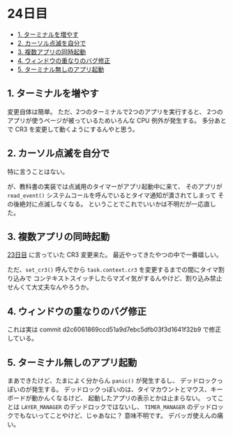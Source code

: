 # 24日目

<!-- mtoc-start -->

- [1. ターミナルを増やす](#1-ターミナルを増やす)
- [2. カーソル点滅を自分で](#2-カーソル点滅を自分で)
- [3. 複数アプリの同時起動](#3-複数アプリの同時起動)
- [4. ウィンドウの重なりのバグ修正](#4-ウィンドウの重なりのバグ修正)
- [5. ターミナル無しのアプリ起動](#5-ターミナル無しのアプリ起動)

<!-- mtoc-end -->

## 1. ターミナルを増やす

変更自体は簡単。
ただ、2つのターミナルで2つのアプリを実行すると、
2つのアプリが使うページが被っているためいろんな CPU 例外が発生する。
多分あとで CR3 を変更して動くようにするんやと思う。

## 2. カーソル点滅を自分で

特に言うことはない。

が、教科書の実装では点滅用のタイマーがアプリ起動中に来て、
そのアプリが `read_event()` システムコールを呼んでいるとタイマ通知が潰されてしまって
その後絶対に点滅しなくなる。
ということでこれでいいかは不明だが一応直した。

## 3. 複数アプリの同時起動

[23日目](./23.md) に言っていた CR3 変更来た。
最近やってきたやつの中で一番嬉しい。

ただ、`set_cr3()` 呼んでから `task.context.cr3` を変更するまでの間にタイマ割り込みで
コンテキストスイッチしたらマズイ気がするんやけど、割り込み禁止せんくて大丈夫なんやろうか。

## 4. ウィンドウの重なりのバグ修正

これは実は commit d2c6061869ccd51a9d7ebc5dfb03f3d1641f32b9 で修正している。

## 5. ターミナル無しのアプリ起動

まあできたけど、たまによく分からん `panic()` が発生するし、
デッドロックっぽいのが発生する。
デッドロックっぽいのは、タイマカウントとマウス、キーボードが動かんくなるけど、
起動したアプリの表示とかは止まらない。
ってことは `LAYER_MANAGER` のデッドロックではないし、
`TIMER_MANAGER` のデッドロックでもないってことやけど、じゃあなに？
意味不明です。
デバッガ使えんの痛い。
